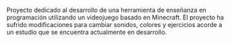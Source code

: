 Proyecto dedicado al desarrollo de una herramienta de enseñanza en programación utilizando un videojuego basado en Minecraft. El proyecto ha sufrido modificaciones para cambiar sonidos, colores y ejercicios acorde a un estudio que se encuentra actualmente en desarrollo.
